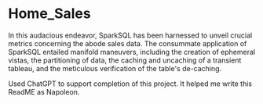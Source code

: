 # Home_Sales


In this audacious endeavor, SparkSQL has been harnessed to unveil crucial metrics concerning the abode sales data. The consummate application of SparkSQL entailed manifold maneuvers, including the creation of ephemeral vistas, the partitioning of data, the caching and uncaching of a transient tableau, and the meticulous verification of the table's de-caching.

Used ChatGPT to support completion of this project. It helped me write this ReadME as Napoleon. 
